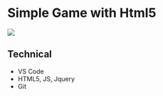 # Simple Game with Html5

<img src="https://imgur.com/LKPNE8V.png">

## Technical
- VS Code
- HTML5, JS, Jquery
- Git

